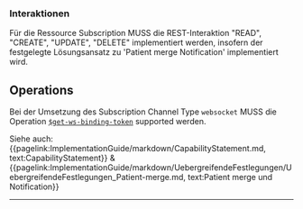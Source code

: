 ### Interaktionen

Für die Ressource Subscription MUSS die REST-Interaktion "READ", "CREATE", "UPDATE", "DELETE" implementiert werden, insofern der festgelegte Lösungsansatz zu 'Patient merge Notification' implementiert wird.

## Operations

Bei der Umsetzung des Subscription Channel Type `websocket` MUSS die Operation [`$get-ws-binding-token`](https://hl7.org/fhir/uv/subscriptions-backport/STU1.1/OperationDefinition-backport-subscription-get-ws-binding-token.html) supported werden.

Siehe auch: {{pagelink:ImplementationGuide/markdown/CapabilityStatement.md, text:CapabilityStatement}} & {{pagelink:ImplementationGuide/markdown/UebergreifendeFestlegungen/UebergreifendeFestlegungen_Patient-merge.md, text:Patient merge und Notification}}

---